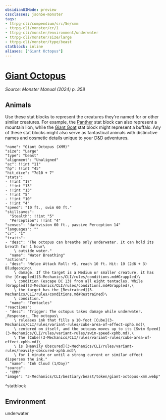 ```yaml
---
obsidianUIMode: preview
cssclasses: json5e-monster
tags:
- ttrpg-cli/compendium/src/5e/xmm
- ttrpg-cli/monster/cr/1
- ttrpg-cli/monster/environment/underwater
- ttrpg-cli/monster/size/large
- ttrpg-cli/monster/type/beast
statblock: inline
aliases: ["Giant Octopus"]
---
```

# [Giant Octopus](3-Mechanics\CLI\bestiary\beast/giant-octopus-xmm.md)
*Source: Monster Manual (2024) p. 358*  

## Animals

Use these stat blocks to represent the creatures they're named for or other similar creatures. For example, the [Panther](3-Mechanics/CLI/bestiary/beast/panther-xmm.md) stat block can also represent a mountain lion, while the [Giant Goat](3-Mechanics/CLI/bestiary/beast/giant-goat-xmm.md) stat block might represent a buffalo. Any of these stat blocks might also serve as fantastical animals with distinctive names and cosmetic details unique to your D&D adventures.

```statblock
"name": "Giant Octopus (XMM)"
"size": "Large"
"type": "beast"
"alignment": "Unaligned"
"ac": !!int "11"
"hp": !!int "45"
"hit_dice": "7d10 + 7"
"stats":
- !!int "17"
- !!int "13"
- !!int "13"
- !!int "5"
- !!int "10"
- !!int "4"
"speed": "10 ft., swim 60 ft."
"skillsaves":
  "Stealth": !!int "5"
  "Perception": !!int "4"
"senses": "darkvision 60 ft., passive Perception 14"
"languages": ""
"cr": "1"
"traits":
- "desc": "The octopus can breathe only underwater. It can hold its breath for 1 hour\
    \ outside water."
  "name": "Water Breathing"
"actions":
- "desc": "Melee Attack Roll: +5, reach 10 ft. Hit: 10 (2d6 + 3) Bludgeoning\
    \ damage. If the target is a Medium or smaller creature, it has the [Grappled](3-Mechanics/CLI/rules/conditions.md#Grappled)\
    \ condition (escape DC 13) from all eight tentacles. While [Grappled](3-Mechanics/CLI/rules/conditions.md#Grappled),\
    \ the target has the [Restrained](3-Mechanics/CLI/rules/conditions.md#Restrained)\
    \ condition."
  "name": "Tentacles"
"reactions":
- "desc": "Trigger: The octopus takes damage while underwater. _Response:_ The octopus\
    \ releases ink that fills a 10-foot [Cube](3-Mechanics/CLI/rules/variant-rules/cube-area-of-effect-xphb.md)\
    \ centered on itself, and the octopus moves up to its [Swim Speed](3-Mechanics/CLI/rules/variant-rules/swim-speed-xphb.md).\
    \ The [Cube](3-Mechanics/CLI/rules/variant-rules/cube-area-of-effect-xphb.md)\
    \ is [Heavily Obscured](3-Mechanics/CLI/rules/variant-rules/heavily-obscured-xphb.md)\
    \ for 1 minute or until a strong current or similar effect disperses the ink."
  "name": "Ink Cloud (1/Day)"
"source":
- "XMM"
"image": "3-Mechanics/CLI/bestiary/beast/token/giant-octopus-xmm.webp"
```
^statblock

## Environment

underwater